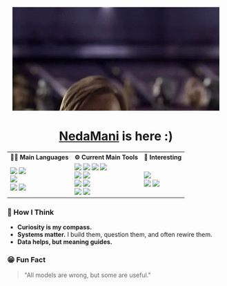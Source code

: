 <div align="center">
  <img alt="hello there" src="media/Starwars_1.gif" />

# [NedaMani](NedaMani.md) is here :)

<table align="center">
    <tr>
        <th>🧑‍💻 Main Languages</th>
        <th>⚙️ Current Main Tools</th>
        <th>🧐 Interesting</th>
    </tr>
    <tr>
        <td>
            <img src="https://img.shields.io/badge/-TypeScript-3178C6?logo=typescript&logoColor=white" />
            <img src="https://img.shields.io/badge/-JavaScript-F7DF1E?logo=javascript&logoColor=black" /><br />
            <img src="https://img.shields.io/badge/python-3670A0?&logo=python&logoColor=ffdd54"><br />
            <img src="https://img.shields.io/badge/-CSS3-1572B6?logo=css3&logoColor=white" />
            <img src="https://img.shields.io/badge/-HTML5-E34F26?logo=html5&logoColor=white" />
        </td>
        <td>
            <img src="https://img.shields.io/badge/-React-61DAFB?logo=react&logoColor=black" />
            <img src="https://img.shields.io/badge/-Next.js-000000?logo=next.js&logoColor=white" />
            <img src="https://img.shields.io/badge/-Redux-764ABC?logo=redux&logoColor=white" />
            <img src="https://img.shields.io/badge/-Zustand-000000?logo=zustand&logoColor=white" /><br />
            <img src="https://img.shields.io/badge/react--hook--form-EC5990?logo=reacthookform&logoColor=white" />
            <img src="https://img.shields.io/badge/-Zod-3E67B1?logo=zod&logoColor=white" /><br />
            <img src="https://img.shields.io/badge/-TailwindCSS-06B6D4?logo=tailwindcss&logoColor=white" />
            <img src="https://img.shields.io/badge/DaisyUI-5A0EF8?logo=daisyui&logoColor=fff" /><br />
            <img src="https://img.shields.io/badge/Sass-CC6699?logo=Sass&logoColor=white" />
            <img src="https://img.shields.io/badge/-Material--UI-007FFF?logo=mui&logoColor=white" /><br />
        </td>
        <td>
            <img src="https://img.shields.io/badge/Linux-FCC624?logo=linux&logoColor=black" /><br />
            <img src="https://img.shields.io/badge/-Obsidian-7C3AED?logo=obsidian&logoColor=white" />
            <img src="https://img.shields.io/badge/-Data%20Science-3498DB?style=flat&logo=anaconda&logoColor=white" /><br />
        </td>
    </tr>
</table>
</div>

### 🧠 How I Think

- **Curiosity is my compass.**
- **Systems matter.** I build them, question them, and often rewire them.
- **Data helps, but meaning guides.**

### 😁 Fun Fact

> "All models are wrong, but some are useful."
